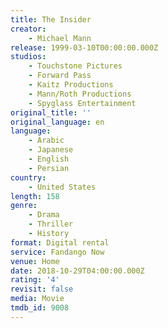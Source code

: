 ```yaml
---
title: The Insider
creator:
    - Michael Mann
release: 1999-03-10T00:00:00.000Z
studios:
    - Touchstone Pictures
    - Forward Pass
    - Kaitz Productions
    - Mann/Roth Productions
    - Spyglass Entertainment
original_title: ''
original_language: en
language:
    - Arabic
    - Japanese
    - English
    - Persian
country:
    - United States
length: 158
genre:
    - Drama
    - Thriller
    - History
format: Digital rental
service: Fandango Now
venue: Home
date: 2018-10-29T04:00:00.000Z
rating: '4'
revisit: false
media: Movie
tmdb_id: 9008
---
```



